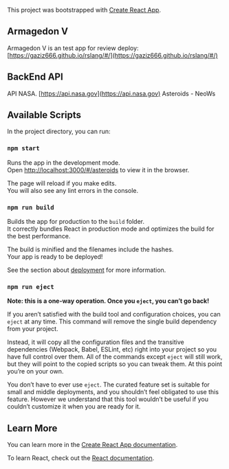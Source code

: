 This project was bootstrapped with [Create React App](https://github.com/facebook/create-react-app).

## Armagedon V

Armagedon V is an test app for review
deploy: [https://gaziz666.github.io/rslang/#/](https://gaziz666.github.io/rslang/#/)


## BackEnd API 

API NASA. [https://api.nasa.gov](https://api.nasa.gov) Asteroids - NeoWs

## Available Scripts

In the project directory, you can run:

### `npm start`

Runs the app in the development mode.<br />
Open [http://localhost:3000/#/asteroids](http://localhost:3000/#/asteroids) to view it in the browser.

The page will reload if you make edits.<br />
You will also see any lint errors in the console.

### `npm run build`

Builds the app for production to the `build` folder.<br />
It correctly bundles React in production mode and optimizes the build for the best performance.

The build is minified and the filenames include the hashes.<br />
Your app is ready to be deployed!

See the section about [deployment](https://facebook.github.io/create-react-app/docs/deployment) for more information.

### `npm run eject`

**Note: this is a one-way operation. Once you `eject`, you can’t go back!**

If you aren’t satisfied with the build tool and configuration choices, you can `eject` at any time. This command will remove the single build dependency from your project.

Instead, it will copy all the configuration files and the transitive dependencies (Webpack, Babel, ESLint, etc) right into your project so you have full control over them. All of the commands except `eject` will still work, but they will point to the copied scripts so you can tweak them. At this point you’re on your own.

You don’t have to ever use `eject`. The curated feature set is suitable for small and middle deployments, and you shouldn’t feel obligated to use this feature. However we understand that this tool wouldn’t be useful if you couldn’t customize it when you are ready for it.

## Learn More

You can learn more in the [Create React App documentation](https://facebook.github.io/create-react-app/docs/getting-started).

To learn React, check out the [React documentation](https://reactjs.org/).
